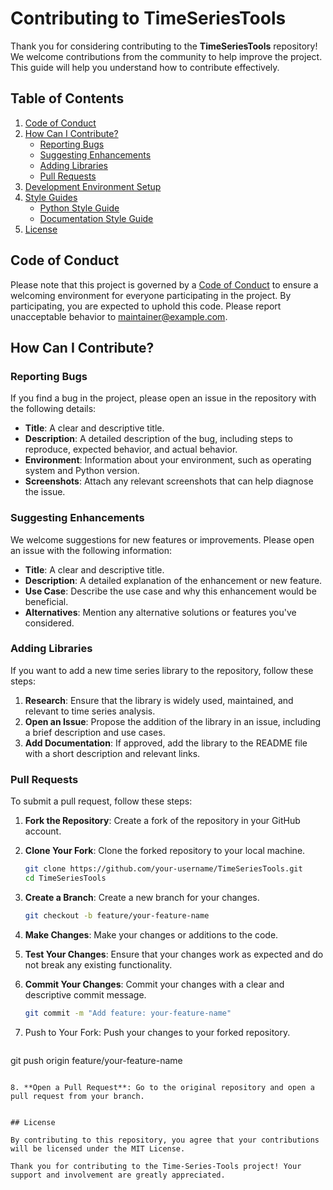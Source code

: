 # Contributing to TimeSeriesTools

Thank you for considering contributing to the **TimeSeriesTools** repository! We welcome contributions from the community to help improve the project. This guide will help you understand how to contribute effectively.

## Table of Contents

1. [Code of Conduct](#code-of-conduct)
2. [How Can I Contribute?](#how-can-i-contribute)
   - [Reporting Bugs](#reporting-bugs)
   - [Suggesting Enhancements](#suggesting-enhancements)
   - [Adding Libraries](#adding-libraries)
   - [Pull Requests](#pull-requests)
3. [Development Environment Setup](#development-environment-setup)
4. [Style Guides](#style-guides)
   - [Python Style Guide](#python-style-guide)
   - [Documentation Style Guide](#documentation-style-guide)
5. [License](#license)

## Code of Conduct

Please note that this project is governed by a [Code of Conduct](CODE_OF_CONDUCT.md) to ensure a welcoming environment for everyone participating in the project. By participating, you are expected to uphold this code. Please report unacceptable behavior to [maintainer@example.com](mailto:maintainer@example.com).

## How Can I Contribute?

### Reporting Bugs

If you find a bug in the project, please open an issue in the repository with the following details:

- **Title**: A clear and descriptive title.
- **Description**: A detailed description of the bug, including steps to reproduce, expected behavior, and actual behavior.
- **Environment**: Information about your environment, such as operating system and Python version.
- **Screenshots**: Attach any relevant screenshots that can help diagnose the issue.

### Suggesting Enhancements

We welcome suggestions for new features or improvements. Please open an issue with the following information:

- **Title**: A clear and descriptive title.
- **Description**: A detailed explanation of the enhancement or new feature.
- **Use Case**: Describe the use case and why this enhancement would be beneficial.
- **Alternatives**: Mention any alternative solutions or features you've considered.

### Adding Libraries

If you want to add a new time series library to the repository, follow these steps:

1. **Research**: Ensure that the library is widely used, maintained, and relevant to time series analysis.
2. **Open an Issue**: Propose the addition of the library in an issue, including a brief description and use cases.
3. **Add Documentation**: If approved, add the library to the README file with a short description and relevant links.

### Pull Requests

To submit a pull request, follow these steps:

1. **Fork the Repository**: Create a fork of the repository in your GitHub account.
2. **Clone Your Fork**: Clone the forked repository to your local machine.
   ```bash
   git clone https://github.com/your-username/TimeSeriesTools.git
   cd TimeSeriesTools
   ```
3. **Create a Branch**: Create a new branch for your changes.  
   ```bash
   git checkout -b feature/your-feature-name
   ```
4. **Make Changes**: Make your changes or additions to the code.

5. **Test Your Changes**: Ensure that your changes work as expected and do not break any existing functionality.

6. **Commit Your Changes**: Commit your changes with a clear and descriptive commit message.
   ```bash
   git commit -m "Add feature: your-feature-name"
   ```
7. Push to Your Fork: Push your changes to your forked repository.
   ```bash
  git push origin feature/your-feature-name 
   ```

8. **Open a Pull Request**: Go to the original repository and open a pull request from your branch. 


## License

By contributing to this repository, you agree that your contributions will be licensed under the MIT License.

Thank you for contributing to the Time-Series-Tools project! Your support and involvement are greatly appreciated.